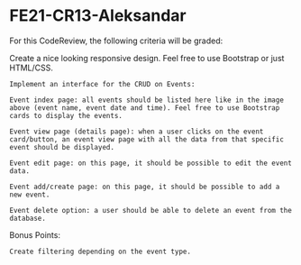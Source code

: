 # FE21-CR13-Aleksandar


For this CodeReview, the following criteria will be graded:


 Create a nice looking responsive design. Feel free to use Bootstrap or just HTML/CSS.

    Implement an interface for the CRUD on Events:

    Event index page: all events should be listed here like in the image above (event name, event date and time). Feel free to use Bootstrap cards to display the events.

    Event view page (details page): when a user clicks on the event card/button, an event view page with all the data from that specific event should be displayed.

    Event edit page: on this page, it should be possible to edit the event data.

    Event add/create page: on this page, it should be possible to add a new event.

    Event delete option: a user should be able to delete an event from the database.
 
 
 Bonus Points:

    Create filtering depending on the event type.
